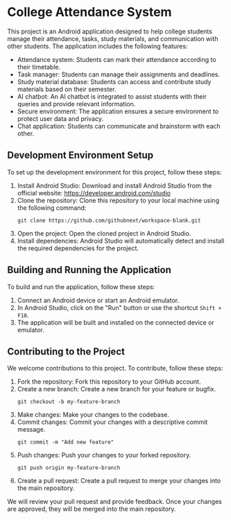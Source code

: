 # College Attendance System

This project is an Android application designed to help college students manage their attendance, tasks, study materials, and communication with other students. The application includes the following features:

- Attendance system: Students can mark their attendance according to their timetable.
- Task manager: Students can manage their assignments and deadlines.
- Study material database: Students can access and contribute study materials based on their semester.
- AI chatbot: An AI chatbot is integrated to assist students with their queries and provide relevant information.
- Secure environment: The application ensures a secure environment to protect user data and privacy.
- Chat application: Students can communicate and brainstorm with each other.

## Development Environment Setup

To set up the development environment for this project, follow these steps:

1. Install Android Studio: Download and install Android Studio from the official website: https://developer.android.com/studio
2. Clone the repository: Clone this repository to your local machine using the following command:
   ```
   git clone https://github.com/githubnext/workspace-blank.git
   ```
3. Open the project: Open the cloned project in Android Studio.
4. Install dependencies: Android Studio will automatically detect and install the required dependencies for the project.

## Building and Running the Application

To build and run the application, follow these steps:

1. Connect an Android device or start an Android emulator.
2. In Android Studio, click on the "Run" button or use the shortcut `Shift + F10`.
3. The application will be built and installed on the connected device or emulator.

## Contributing to the Project

We welcome contributions to this project. To contribute, follow these steps:

1. Fork the repository: Fork this repository to your GitHub account.
2. Create a new branch: Create a new branch for your feature or bugfix.
   ```
   git checkout -b my-feature-branch
   ```
3. Make changes: Make your changes to the codebase.
4. Commit changes: Commit your changes with a descriptive commit message.
   ```
   git commit -m "Add new feature"
   ```
5. Push changes: Push your changes to your forked repository.
   ```
   git push origin my-feature-branch
   ```
6. Create a pull request: Create a pull request to merge your changes into the main repository.

We will review your pull request and provide feedback. Once your changes are approved, they will be merged into the main repository.
